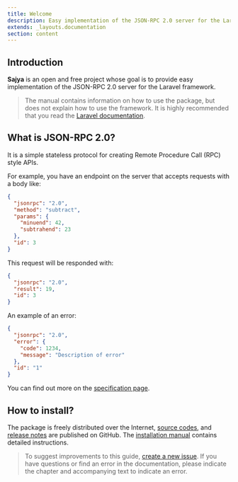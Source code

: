 ```yaml
---
title: Welcome
description: Easy implementation of the JSON-RPC 2.0 server for the Laravel framework.
extends: _layouts.documentation
section: content
---
```


## Introduction

**Sajya** is an open and free project whose goal is to provide easy implementation of the JSON-RPC 2.0 server for the Laravel framework.

> The manual contains information on how to use the package, but does not explain how to use the framework.
It is highly recommended that you read the [Laravel documentation](https://laravel.com/docs/).


## What is JSON-RPC 2.0?

It is a simple stateless protocol for creating Remote Procedure Call (RPC) style APIs.

For example, you have an endpoint on the server that accepts requests with a body like:

```json
{
  "jsonrpc": "2.0",
  "method": "subtract",
  "params": {
    "minuend": 42,
    "subtrahend": 23
  },
  "id": 3
}
```

This request will be responded with:
```json
{
  "jsonrpc": "2.0",
  "result": 19,
  "id": 3
}
```


An example of an error:

```json
{
  "jsonrpc": "2.0",
  "error": {
    "code": 1234,
    "message": "Description of error"
  },
  "id": "1"
}
```

You can find out more on the [specification page](/docs/specification).


## How to install?

The package is freely distributed over the Internet, [source codes](https://github.com/sajya/server), and [release notes](https://github.com/sajya/server/releases) are published on GitHub.
The [installation manual](/docs/installation/) contains detailed instructions.


> To suggest improvements to this guide, [create a new issue](https://github.com/sajya/sajya.github.io/issues/new).
If you have questions or find an error in the documentation, please indicate the chapter and accompanying text to indicate an error.
